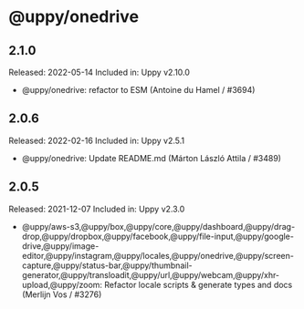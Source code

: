 # @uppy/onedrive

## 2.1.0

Released: 2022-05-14
Included in: Uppy v2.10.0

- @uppy/onedrive: refactor to ESM (Antoine du Hamel / #3694)

## 2.0.6

Released: 2022-02-16
Included in: Uppy v2.5.1

- @uppy/onedrive: Update README.md (Márton László Attila / #3489)

## 2.0.5

Released: 2021-12-07
Included in: Uppy v2.3.0

- @uppy/aws-s3,@uppy/box,@uppy/core,@uppy/dashboard,@uppy/drag-drop,@uppy/dropbox,@uppy/facebook,@uppy/file-input,@uppy/google-drive,@uppy/image-editor,@uppy/instagram,@uppy/locales,@uppy/onedrive,@uppy/screen-capture,@uppy/status-bar,@uppy/thumbnail-generator,@uppy/transloadit,@uppy/url,@uppy/webcam,@uppy/xhr-upload,@uppy/zoom: Refactor locale scripts & generate types and docs (Merlijn Vos / #3276)
